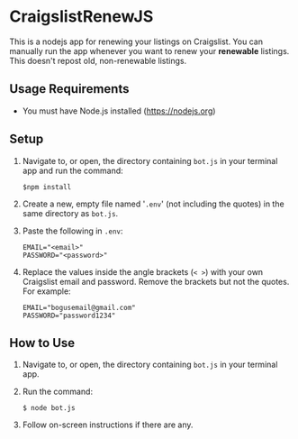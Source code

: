 # CraigslistRenewJS
This is a nodejs app for renewing your listings on Craigslist.  You can manually run the app whenever you want to renew your **renewable** listings.  This doesn't repost old, non-renewable listings.

## Usage Requirements
* You must have Node.js installed (https://nodejs.org)


## Setup
1. Navigate to, or open, the directory containing `bot.js` in your terminal app and run the command:
    ```shell
    $npm install
    ```

2. Create a new, empty file named '`.env`' (not including the quotes) in the same directory as `bot.js`.

3. Paste the following in `.env`:

    ```
    EMAIL="<email>"
    PASSWORD="<password>"
    ```
4. Replace the values inside the angle brackets (`< >`) with your own Craigslist email and password.  Remove the brackets but not the quotes.  For example:

    ```
    EMAIL="bogusemail@gmail.com"
    PASSWORD="password1234"
    ```


## How to Use
1. Navigate to, or open, the directory containing `bot.js` in your terminal app.

2. Run the command:
    ```shell
    $ node bot.js
    ```

3. Follow on-screen instructions if there are any.
